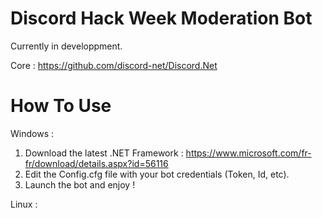 # Discord Hack Week Moderation Bot

Currently in developpment.

Core : https://github.com/discord-net/Discord.Net

# How To Use

Windows :
1. Download the latest .NET Framework : https://www.microsoft.com/fr-fr/download/details.aspx?id=56116
1. Edit the Config.cfg file with your bot credentials (Token, Id, etc).
3. Launch the bot and enjoy !

Linux :
